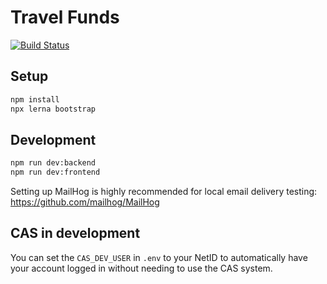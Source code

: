# Travel Funds

[![Build Status](https://drone.core.uconn.edu/api/badges/SquaredLabs/travelfunds.core.uconn.edu/status.svg)](https://drone.core.uconn.edu/SquaredLabs/travelfunds.core.uconn.edu)

## Setup

```sh
npm install
npx lerna bootstrap
```

## Development

```sh
npm run dev:backend
npm run dev:frontend
```

Setting up MailHog is highly recommended for local email delivery testing: https://github.com/mailhog/MailHog

## CAS in development

You can set the `CAS_DEV_USER` in `.env` to your NetID to automatically have your account logged in without needing to use the CAS system.
